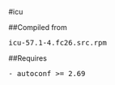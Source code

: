 #icu

##Compiled from
<pre>icu-57.1-4.fc26.src.rpm</pre>

##Requires
<pre>
- autoconf >= 2.69
</pre>
